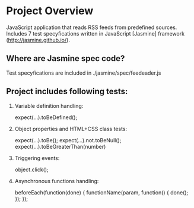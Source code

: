 # Project Overview

 JavaScript application that reads RSS feeds from predefined sources.
 Includes 7 test specyfications written in JavaScript [Jasmine] framework (http://jasmine.github.io/).

## Where are Jasmine spec code?

Test specyfications are included in ./jasmine/spec/feedeader.js

## Project includes following tests:

1. Variable definition handling:

    expect(...).toBeDefined();

2. Object properties and HTML+CSS class tests:

    expect(...).toBe();
    expect(...).not.toBeNull();
    expect(...).toBeGreaterThan(number)

3. Triggering events:

    object.click();

4. Asynchronous functions handling:

    beforeEach(function(done) {
        functionName(param, function() {
            done();
        });
    });

